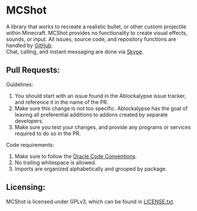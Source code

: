 MCShot
======

A library that works to recreate a realistic bullet, or other custom projectile within Minecraft. 
MCShot provides no functionality to create visual effects, sounds, or input.
All issues, source code, and repository functions are handled by [GitHub](https://github.com/).  
Chat, calling, and instant messaging are done via [Skype](http://www.skype.com/en/).

Pull Requests:
--------------

Guidelines:

1. You should start with an issue found in the Ablockalypse issue tracker, and reference it in the name of the PR.
2. Make sure this change is not too specific. Ablockalypse has the goal of leaving all preferential additions to addons created by separate developers.
3. Make sure you test your changes, and provide any programs or services required to do so in the PR.

Code requirements:

1. Make sure to follow the [Oracle Code Conventions](http://www.oracle.com/technetwork/java/javase/documentation/codeconvtoc-136057.html).
2. No trailing whitespace is allowed.
3. Imports are organized alphabetically and grouped by package.

Licensing:
----------

MCShot is licensed under GPLv3, which can be found in [LICENSE.txt](https://github.com/JamesNorris/MCShot/blob/master/LICENSE.txt).